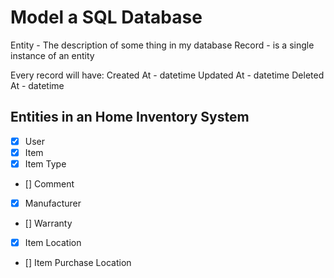 # Model a SQL Database

Entity - The description of some thing in my database
Record - is a single instance of an entity

Every record will have:
Created At - datetime
Updated At - datetime
Deleted At - datetime

## Entities in an Home Inventory System

- [x] User
- [x] Item
- [x] Item Type
- [] Comment
- [x] Manufacturer
- [] Warranty
- [x] Item Location
- [] Item Purchase Location
